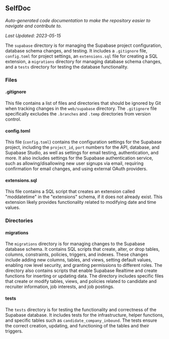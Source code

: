 <!--- START SELFDOC --->
## SelfDoc
_Auto-generated code documentation to make the repository easier to navigate and contribute to._

_Last Updated: 2023-05-15_

The `supabase` directory is for managing the Supabase project configuration, database schema changes, and testing. It includes a `.gitignore` file, `config.toml` for project settings, an `extensions.sql` file for creating a SQL extension, a `migrations` directory for managing database schema changes, and a `tests` directory for testing the database functionality.

### Files
#### .gitignore
This file contains a list of files and directories that should be ignored by Git when tracking changes in the `web/supabase` directory. The `.gitignore` file specifically excludes the `.branches` and `.temp` directories from version control.

#### config.toml
This file (`config.toml`) contains the configuration settings for the Supabase project, including the `project_id`, `port` numbers for the API, database, and Supabase Studio, as well as settings for email testing, authentication, and more. It also includes settings for the Supabase authentication service, such as allowing/disallowing new user signups via email, requiring confirmation for email changes, and using external OAuth providers.

#### extensions.sql
This file contains a SQL script that creates an extension called "moddatetime" in the "extensions" schema, if it does not already exist. This extension likely provides functionality related to modifying date and time values.

### Directories
#### migrations
The `migrations` directory is for managing changes to the Supabase database schema. It contains SQL scripts that create, alter, or drop tables, columns, constraints, policies, triggers, and indexes. These changes include adding new columns, tables, and views, setting default values, enabling row level security, and granting permissions to different roles. The directory also contains scripts that enable Supabase Realtime and create functions for inserting or updating data. The directory includes specific files that create or modify tables, views, and policies related to candidate and recruiter information, job interests, and job postings.

#### tests
The `tests` directory is for testing the functionality and correctness of the Supabase database. It includes tests for the infrastructure, helper functions, and specific tables such as `candidate_company_inbound`. The tests ensure the correct creation, updating, and functioning of the tables and their triggers.

<!--- END SELFDOC --->